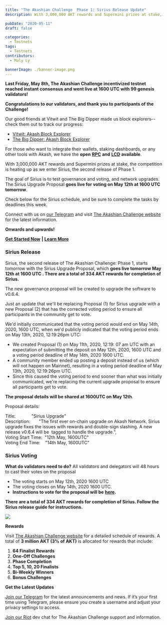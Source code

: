 ```yaml
---
title: "The Akashian Challenge  Phase 1: Sirius Release Update"
description: With 3,000,000 AKT rewards and Supermini prizes at stake, the competition is heating up as we enter Sirius, the second release of Phase 1.

pubDate: "2020-05-11"
draft: false

categories:
  - Testnets
tags:
  - Testnets
contributors:
  - Maly Ly

bannerImage: ./banner-image.png
---
```


**Last Friday, May 8th, The Akashian Challenge incentivized testnet reached instant consensus and went live at 1600 UTC with 99 genesis validators!**

**Congratulations to our validators, and thank you to participants of the Challenge!**

Our good friends at Vitwit and The Big Dipper made us block explorers--check them out to track our progress:

- [Vitwit: Akash Block Explorer](https://akash.aneka.io/)
- [The Big Dipper: Akash Block Explorer](https://testnet.akash.bigdipper.live/)

For those who want to integrate their wallets, staking dashboards, or any other tools with Akash, we have the **open** [**RPC**](http://akash-rpc.vitwit.com:26657) **and** [**LCD**](http://akash-lcd.vitwit.com:1317) **available**.

With 3,000,000 AKT rewards and Supermini prizes at stake, the competition is heating up as we enter Sirius, the second release of Phase 1.

The goal of Sirius is to test governance and voting, and network upgrades. The Sirius Upgrade Proposal **goes live for voting on May 12th at 1600 UTC tomorrow**.

Check below for the Sirius schedule, and be sure to complete the tasks by deadlines this week.

Connect with us on [our Telegram](https://t.me/AkashNW) and visit [The Akashian Challenge website](https://akash.network/challenge/) for the latest information.

**Onwards and upwards!**

[**Get Started Now**](https://akash.network/docs/akashian/phase1) **|** [**Learn More**](https://akash.network/challenge/)

### **Sirius Release**

Sirius, the second release of The Akashian Challenge: Phase 1, starts tomorrow with the Sirius Upgrade Proposal, which **goes live tomorrow May 12th at 1600 UTC . There are a total of 334 AKT rewards for completion of Sirius.**

The new governance proposal will be created to upgrade the software to v0.6.4.

Just an update that we'll be replacing Proposal (1) for Sirius upgrade with a new Proposal (2) that has the corrected voting period to ensure all participants in the community get to vote.

We'd initially communicated that the voting period would end on May 14th, 2020, 1600 UTC, when we'd publicly indicated that the voting period ends on May 13th, 2020, 12:19:26pm UTC:

- We created Proposal (1) on May 11th, 2020, 12:19: 07 am UTC with an expectation of submitting the deposit on May 12th, 2020, 1600 UTC and a voting period deadline of May 14th, 2020 1600 UTC.
- A community member ended up posting a deposit instead of us (which will not happen on Mainnet), resulting in a voting period deadline of May 13th, 2020, 12:19:26pm UTC.
- Since this caused the voting period to end sooner than what was initially communicated, we're replacing the current upgrade proposal to ensure all participants get to vote.

**The proposal details will be shared at 1600UTC on May 12th**.

Proposal details:

Title:             "Sirius Upgrade"  
Description:       "The first ever on-chain upgrade on Akash Network. Sirius upgrade fixes the issues with rewards and double-sign slashing. A new release v0.6.4 will be  tagged to handle the upgrade.",  
Voting Start Time:  "12th May, 1600UTC"  
Voting End Time:    "14th May, 1600UTC"

### **Sirius Voting**

**What do validators need to do?** All validators and delegators will 48 hours to cast their votes on the proposal

- The voting starts on May 12th, 2020 1600 UTC
- The voting closes on May 14th, 2020 1600 UTC.
- **Instructions to vote for the proposal will be** [**here**](https://akash.network/docs/akashian/phase1)**.**

**There are a total of 334 AKT rewards for completion of Sirius. Follow the Sirius release guide for instructions.**

![](https://www.datocms-assets.com/45776/1620922422-screen-shot-2020-05-11-at-12-20-24-pm.png)

**Rewards**

Visit [The Akashian Challenge website](https://akash.network/blog/the-akashian-challenge-incentivized-testnet-live/) for a detailed schedule of rewards. A total of **3 million AKT (3% of AKT)** is allocated for rewards that include:

1.  **64 Finalist Rewards**
2.  **One-Off Challenges**
3.  **Phase Completion**
4.  **Top 5, 10, 20 Finalists**
5.  **Bi-Weekly Winners**
6.  **Bonus Challenges**

**Get the Latest Updates**

[Join our Telegram](https://t.me/AkashNW) for the latest announcements and news. If it’s your first time using Telegram, please ensure you create a username and adjust your privacy settings to access.

[Join our Riot](https://riot.im/app/#/room/#akashnet:matrix.org) dev chat for The Akashian Challenge support and information.
